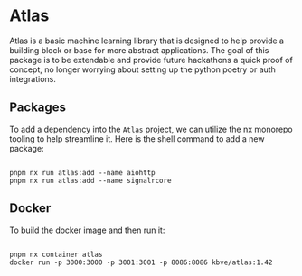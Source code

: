 # Atlas

Atlas is a basic machine learning library that is designed to help provide a building block or base for more abstract applications.
The goal of this package is to be extendable and provide future hackathons a quick proof of concept, no longer worrying about setting up the python poetry or auth integrations.

## Packages

To add a dependency into the `Atlas` project, we can utilize the nx monorepo tooling to help streamline it.
Here is the shell command to add a new package:

```shell

pnpm nx run atlas:add --name aiohttp
pnpm nx run atlas:add --name signalrcore

```

## Docker 

To build the docker image and then run it:

```shell

pnpm nx container atlas
docker run -p 3000:3000 -p 3001:3001 -p 8086:8086 kbve/atlas:1.42

```

